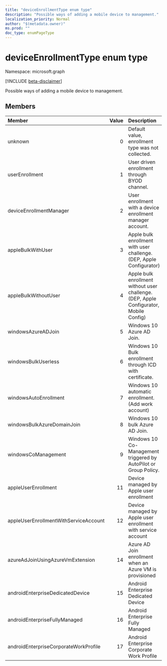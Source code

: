 ```yaml
---
title: "deviceEnrollmentType enum type"
description: "Possible ways of adding a mobile device to management."
localization_priority: Normal
author: "$(metadata.owner)"
ms.prod: ""
doc_type: enumPageType
---
```


# deviceEnrollmentType enum type

Namespace: microsoft.graph

[!INCLUDE [beta-disclaimer](../../includes/beta-disclaimer.md)]

Possible ways of adding a mobile device to management.

## Members

| Member                                | Value | Description                                                                            |
| :------------------------------------ | ----: | :------------------------------------------------------------------------------------- |
| unknown                               | 0     | Default value, enrollment type was not collected.                                      |
| userEnrollment                        | 1     | User driven enrollment through BYOD channel.                                           |
| deviceEnrollmentManager               | 2     | User enrollment with a device enrollment manager account.                              |
| appleBulkWithUser                     | 3     | Apple bulk enrollment with user challenge. (DEP, Apple Configurator)                   |
| appleBulkWithoutUser                  | 4     | Apple bulk enrollment without user challenge. (DEP, Apple Configurator, Mobile Config) |
| windowsAzureADJoin                    | 5     | Windows 10 Azure AD Join.                                                              |
| windowsBulkUserless                   | 6     | Windows 10 Bulk enrollment through ICD with certificate.                               |
| windowsAutoEnrollment                 | 7     | Windows 10 automatic enrollment. (Add work account)                                    |
| windowsBulkAzureDomainJoin            | 8     | Windows 10 bulk Azure AD Join.                                                         |
| windowsCoManagement                   | 9     | Windows 10 Co-Management triggered by AutoPilot or Group Policy.                       |
| appleUserEnrollment                   | 11    | Device managed by Apple user enrollment                                                |
| appleUserEnrollmentWithServiceAccount | 12    | Device managed by Apple user enrollment with service account                           |
| azureAdJoinUsingAzureVmExtension      | 14    | Azure AD Join enrollment when an Azure VM is provisioned                               |
| androidEnterpriseDedicatedDevice      | 15    | Android Enterprise Dedicated Device                                                    |
| androidEnterpriseFullyManaged         | 16    | Android Enterprise Fully Managed                                                       |
| androidEnterpriseCorporateWorkProfile | 17    | Android Enterprise Corporate Work Profile                                              |